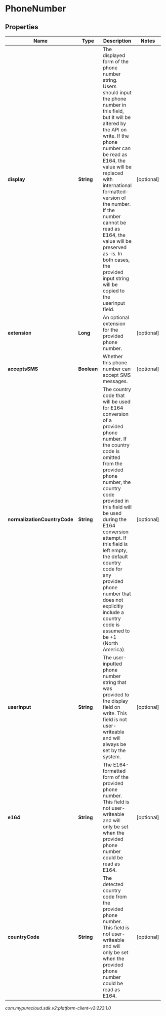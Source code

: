 # PhoneNumber


## Properties

| Name | Type | Description | Notes |
| ------------ | ------------- | ------------- | ------------- |
| **display** | **String** | The displayed form of the phone number string. Users should input the phone number in this field, but it will be altered by the API on write. If the phone number can be read as E164, the value will be replaced with international formatted-version of the number. If the number cannot be read as E164, the value will be preserved as-is. In both cases, the provided input string will be copied to the userInput field. |  [optional] |
| **extension** | **Long** | An optional extension for the provided phone number. |  [optional] |
| **acceptsSMS** | **Boolean** | Whether this phone number can accept SMS messages. |  [optional] |
| **normalizationCountryCode** | **String** | The country code that will be used for E164 conversion of a provided phone number. If the country code is omitted from the provided phone number, the country code provided in this field will be used during the E164 conversion attempt. If this field is left empty, the default country code for any provided phone number that does not explicitly include a country code is assumed to be +1 (North America). |  [optional] |
| **userInput** | **String** | The user-inputted phone number string that was provided to the display field on write. This field is not user-writeable and will always be set by the system. |  [optional] |
| **e164** | **String** | The E164-formatted form of the provided phone number. This field is not user-writeable and will only be set when the provided phone number could be read as E164. |  [optional] |
| **countryCode** | **String** | The detected country code from the provided phone number. This field is not user-writeable and will only be set when the provided phone number could be read as E164. |  [optional] |




_com.mypurecloud.sdk.v2:platform-client-v2:223.1.0_
